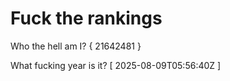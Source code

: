 # Fuck the rankings

Who the hell am I?
{ 21642481 }

What fucking year is it?
[ 2025-08-09T05:56:40Z ]
